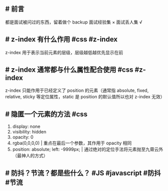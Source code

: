 ## \# 前言

都是面试被问过的东西，留着做个 backup
面试经验集 ×
面试丢人集 √

## \# z-index 有什么作用 \#css \#z-index

z-index 用于表示当前元素的层级，层级越低越优先显示在前

## \# z-index 通常都与什么属性配合使用 \#css \#z-index

z-index 只能作用于已经定义了 position 的元素（通常指 absolute, fixed, relative, sticky 等定位属性，static 是 position 的默认值所以也对 z-index 无效）

## \# 隐匿一个元素的方法 \#css

1.  display: none
2.  visibility: hidden
3.  opacity: 0
4.  rgba(0,0,0,0) \| 重点在最后一个参数，其作用于 opacity 相同
5.  position: absolute; left: -9999px; \| 通过绝对的定位手法将元素抛至九霄云外（最神人的方式）

## \# 防抖？节流？都是些什么？ \#JS \#javascript \#防抖 \#节流
